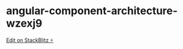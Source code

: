 # angular-component-architecture-wzexj9

[Edit on StackBlitz ⚡️](https://stackblitz.com/edit/angular-component-architecture-wzexj9)